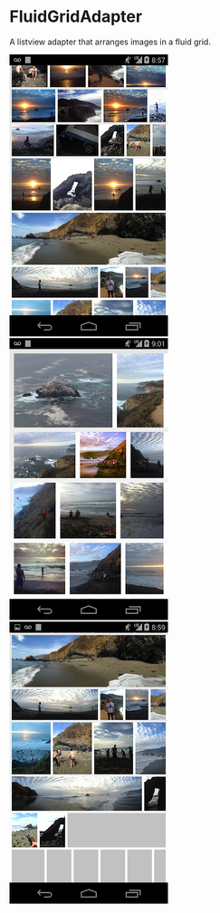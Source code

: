 FluidGridAdapter
================

A listview adapter that arranges images in a fluid grid.

![](resources/Sample.png)
![](resources/SampleLarge.png)
![](resources/SampleLoading.png)
